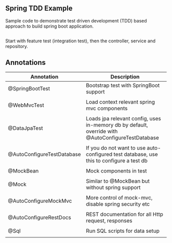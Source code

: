 ## Spring TDD Example

Sample code to demonstrate test driven development (TDD) based approach to build spring boot application. 
## 
Start with feature test (integration test), then the controller, service and repository. 

## Annotations

| Annotation                        | Description
|-------------------------------    |--------------
|@SpringBootTest  	                | Bootstrap test with SpringBoot support
|                                   |
|@WebMvcTest   	                    | Load context relevant spring mvc components
|                                   |
|@DataJpaTest   	                | Loads jpa relevant config, uses in-memory db by default, override with @AutoConfigureTestDatabase
|   	                            |
|@AutoConfigureTestDatabase   	    | If you do not want to use auto-configured test database, use this to configure a test db
|  	                                |
|@MockBean                          | Mock components in test
|                                   |
|@Mock    	                        | Similar to @MockBean but without spring support
|  	                                |
|@AutoConfigureMockMvc              | More control of mock-mvc, disable spring security etc
|                                   |
|@AutoConfigureRestDocs             | REST documentation for all Http request, responses
|                                   |
|@Sql                               | Run SQL scripts for data setup
|                                   |
